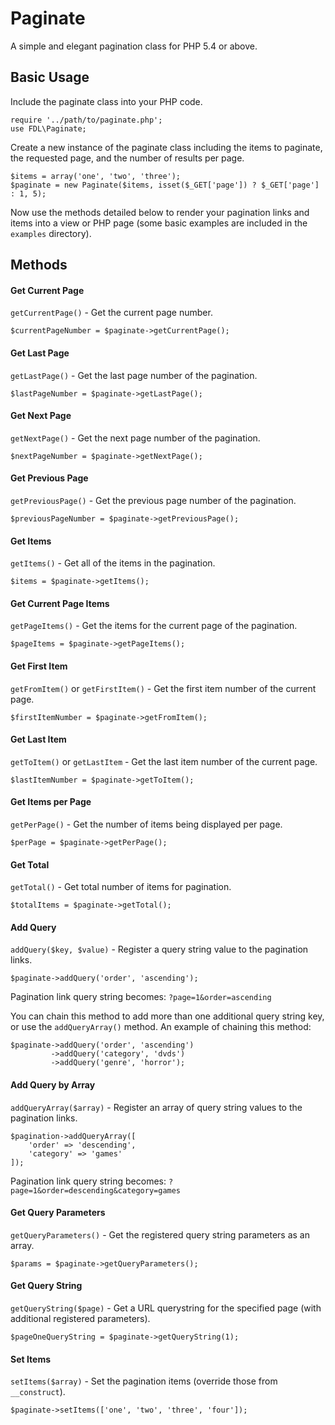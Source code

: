 Paginate
========

A simple and elegant pagination class for PHP 5.4 or above.

Basic Usage
-------------
Include the paginate class into your PHP code.

    require '../path/to/paginate.php';
    use FDL\Paginate;
    
Create a new instance of the paginate class including the items to paginate, the requested page, and the number of results per page.

    $items = array('one', 'two', 'three');
    $paginate = new Paginate($items, isset($_GET['page']) ? $_GET['page'] : 1, 5);

Now use the methods detailed below to render your pagination links and items into a view or PHP page (some basic examples are included in the `examples` directory).

Methods
-------

#### Get Current Page ####
`getCurrentPage()` - Get the current page number.

    $currentPageNumber = $paginate->getCurrentPage();

#### Get Last Page ####
`getLastPage()` - Get the last page number of the pagination.

    $lastPageNumber = $paginate->getLastPage();

#### Get Next Page ####
`getNextPage()` - Get the next page number of the pagination.

    $nextPageNumber = $paginate->getNextPage();

#### Get Previous Page ####
`getPreviousPage()` - Get the previous page number of the pagination.

    $previousPageNumber = $paginate->getPreviousPage();

#### Get Items ####
`getItems()` - Get all of the items in the pagination.

    $items = $paginate->getItems();

#### Get Current Page Items ####
`getPageItems()` - Get the items for the current page of the pagination.

    $pageItems = $paginate->getPageItems();
    
#### Get First Item ####
`getFromItem()` or `getFirstItem()` - Get the first item number of the current page.

    $firstItemNumber = $paginate->getFromItem();

#### Get Last Item ####
`getToItem()` or `getLastItem` - Get the last item number of the current page.

    $lastItemNumber = $paginate->getToItem();
    
#### Get Items per Page ####
`getPerPage()` - Get the number of items being displayed per page.

    $perPage = $paginate->getPerPage();
    
#### Get Total ####
`getTotal()` - Get total number of items for pagination.

    $totalItems = $paginate->getTotal();

#### Add Query ####
`addQuery($key, $value)` - Register a query string value to the pagination links.

    $paginate->addQuery('order', 'ascending');
    
Pagination link query string becomes: `?page=1&order=ascending`

You can chain this method to add more than one additional query string key, or use the `addQueryArray()` method. An example of chaining this method:

    $paginate->addQuery('order', 'ascending')
             ->addQuery('category', 'dvds')
             ->addQuery('genre', 'horror');
    
#### Add Query by Array ####
`addQueryArray($array)` - Register an array of query string values to the pagination links.

    $pagination->addQueryArray([
        'order' => 'descending', 
        'category' => 'games'
    ]);
    
Pagination link query string becomes: `?page=1&order=descending&category=games`

#### Get Query Parameters ####
`getQueryParameters()` - Get the registered query string parameters as an array.

    $params = $paginate->getQueryParameters();

#### Get Query String ####
`getQueryString($page)` - Get a URL querystring for the specified page (with additional registered parameters).

    $pageOneQueryString = $paginate->getQueryString(1);

#### Set Items ####
`setItems($array)` - Set the pagination items (override those from `__construct`).

    $paginate->setItems(['one', 'two', 'three', 'four']);
